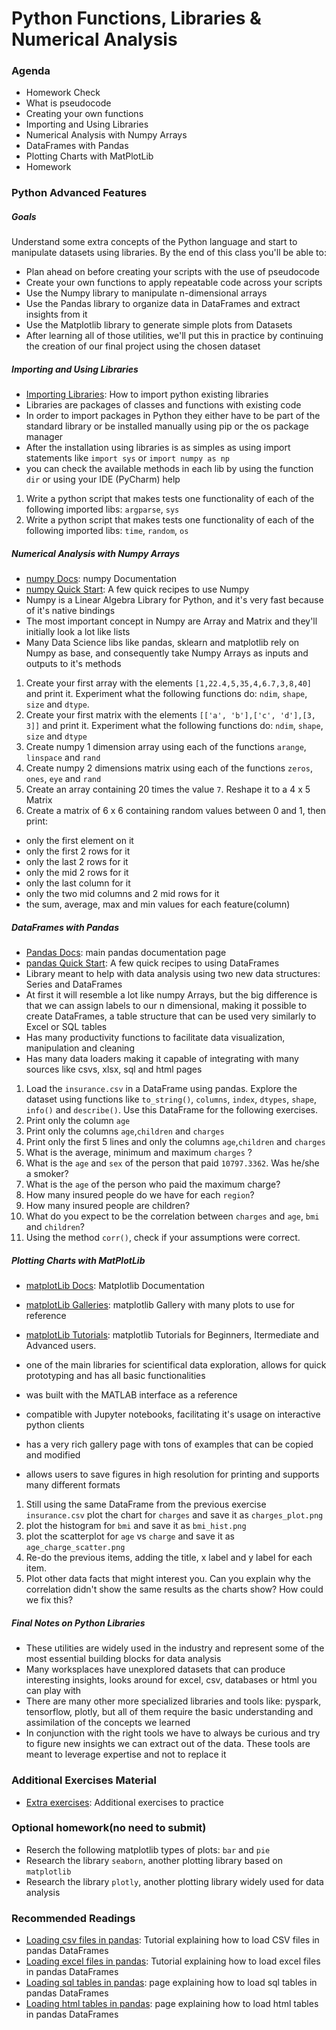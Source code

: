 # Python Functions, Libraries & Numerical Analysis

### Agenda
* Homework Check
* What is pseudocode
* Creating your own functions
* Importing and Using Libraries
* Numerical Analysis with Numpy Arrays
* DataFrames with Pandas
* Plotting Charts with MatPlotLib
* Homework

### Python Advanced Features

##### Goals
Understand some extra concepts of the Python language and start to manipulate datasets using libraries. By the end of this class you'll be able to:
* Plan ahead on before creating your scripts with the use of pseudocode
* Create your own functions to apply repeatable code across your scripts
* Use the Numpy library to manipulate n-dimensional arrays
* Use the Pandas library to organize data in DataFrames and extract insights from it
* Use the Matplotlib library to generate simple plots from Datasets
* After learning all of those utilities, we'll put this in practice by continuing the creation of our final project using the chosen dataset

##### Importing and Using Libraries
* [Importing Libraries](https://docs.python.org/3/tutorial/modules.html#importing-from-a-package): How to import python existing libraries
* Libraries are packages of classes and functions with existing code
* In order to import packages in Python they either have to be part of the standard library or be installed manually using pip or the os package manager
* After the installation using libraries is as simples as using import statements like `import sys` or `import numpy as np`
* you can check the available methods in each lib by using the function `dir` or using your IDE (PyCharm) help

1. Write a python script that makes tests one functionality of each of the following imported libs: `argparse`, `sys`
2. Write a python script that makes tests one functionality of each of the following imported libs: `time`, `random`, `os`

##### Numerical Analysis with Numpy Arrays
* [numpy Docs](https://www.numpy.org/devdocs/): numpy Documentation
* [numpy Quick Start](https://www.numpy.org/devdocs/user/quickstart.html): A few quick recipes to use Numpy
* Numpy is a Linear Algebra Library for Python, and it's very fast because of it's native bindings
* The most important concept in Numpy are Array and Matrix and they'll initially look a lot like lists
* Many Data Science libs like pandas, sklearn and matplotlib rely on Numpy as base, and consequently take Numpy Arrays as inputs and outputs to it's methods

1. Create your first array with the elements `[1,22.4,5,35,4,6.7,3,8,40]` and print it. Experiment what the following functions do: `ndim`, `shape`, `size` and  `dtype`.
2. Create your first matrix with the elements `[['a', 'b'],['c', 'd'],[3, 3]]` and print it. Experiment what the following functions do: `ndim`, `shape`, `size` and `dtype`
3. Create numpy 1 dimension array using each of the functions `arange`, `linspace` and `rand`
4. Create numpy 2 dimensions matrix using each of the functions `zeros`, `ones`, `eye` and `rand`
5. Create an array containing 20 times the value `7`. Reshape it to a 4 x 5 Matrix
6. Create a matrix of 6 x 6 containing random values between 0 and 1, then print:
* only the first element on it
* only the first 2 rows for it
* only the last 2 rows for it
* only the mid 2 rows for it
* only the last column for it
* only the two mid columns and 2 mid rows for it
* the sum, average, max and min values for each feature(column)

##### DataFrames with Pandas
* [Pandas Docs](http://pandas.pydata.org/pandas-docs/stable/): main pandas documentation page
* [pandas Quick Start](http://pandas.pydata.org/pandas-docs/stable/getting_started/10min.html): A few quick recipes to using DataFrames
* Library meant to help with data analysis using two new data structures: Series and DataFrames
* At first it will resemble a lot like numpy Arrays, but the big difference is that we can assign labels to our n dimensional, making it possible to create DataFrames, a table structure that can be used very similarly to Excel or SQL tables
* Has many productivity functions to facilitate data visualization, manipulation and cleaning
* Has many data loaders making it capable of integrating with many sources like csvs, xlsx, sql and html pages

1. Load the `insurance.csv` in a DataFrame using pandas. Explore the dataset using functions like `to_string()`, `columns`, `index`, `dtypes`, `shape`, `info()` and `describe()`. Use this DataFrame for the following exercises.
2. Print only the column `age`
3. Print only the columns `age`,`children` and `charges`
4. Print only the first 5 lines and only the columns `age`,`children` and `charges`
5. What is the average, minimum and maximum `charges` ?
7. What is the `age` and `sex` of the person that paid `10797.3362`. Was he/she a smoker?
8. What is the `age` of the person who paid the maximum charge?
9. How many insured people do we have for each `region`?
10. How many insured people are children?
11. What do you expect to be the correlation between `charges` and `age`, `bmi` and `children`? 
12. Using the method `corr()`, check if your assumptions were correct.


##### Plotting Charts with MatPlotLib
* [matplotLib Docs](https://matplotlib.org/contents.html): Matplotlib Documentation
* [matplotLib Galleries](https://matplotlib.org/gallery/index.html): matplotlib Gallery with many plots to use for reference
* [matplotLib Tutorials](https://matplotlib.org/tutorials/index.html): matplotlib Tutorials for Beginners, Itermediate and Advanced users.

* one of the main libraries for scientifical data exploration, allows for quick prototyping and has all basic functionalities
* was built with the MATLAB interface as a reference
* compatible with Jupyter notebooks, facilitating it's usage on interactive python clients
* has a very rich gallery page with tons of examples that can be copied and modified
* allows users to save figures in high resolution for printing and supports many different formats

1. Still using the same DataFrame from the previous exercise `insurance.csv` plot the chart for `charges` and save it as `charges_plot.png`
2. plot the histogram for `bmi` and save it as `bmi_hist.png`
3. plot the scatterplot for `age` vs `charge` and save it as `age_charge_scatter.png`
4. Re-do the previous items, adding the title, x label and y label for each item.
5. Plot other data facts that might interest you. Can you explain why the correlation didn't show the same results as the charts show? How could we fix this?

##### Final Notes on Python Libraries
* These utilities are widely used in the industry and represent some of the most essential building blocks for data analysis
* Many worksplaces have unexplored datasets that can produce interesting insights, looks around for excel, csv, databases or html you can play with
* There are many other more specialized libraries and tools like: pyspark, tensorflow, plotly, but all of them require the basic understanding and assimilation of the concepts we learned
* In conjunction with the right tools we have to always be curious and try to figure new insights we can extract out of the data. These tools are meant to leverage expertise and not to replace it

### Additional Exercises Material
* [Extra exercises](./5-pythonadv-exercises.md): Additional exercises to practice

### Optional homework(no need to submit)
* Reserch the following matplotlib types of plots: `bar` and `pie`
* Research the library `seaborn`, another plotting library based on `matplotlib`
* Research the library `plotly`, another plotting library widely used for data analysis

### Recommended Readings
* [Loading csv files in pandas](https://towardsdatascience.com/pandas-dataframe-playing-with-csv-files-944225d19ff): Tutorial explaining how to load CSV files in pandas DataFrames
* [Loading excel files in pandas](https://datatofish.com/read_excel/): Tutorial explaining how to load excel files in pandas DataFrames
* [Loading sql tables in pandas](https://stackoverflow.com/questions/10065051/python-pandas-and-databases-like-mysql): page explaining how to load sql tables in pandas DataFrames
* [Loading html tables in pandas](https://beenje.github.io/blog/posts/parsing-html-tables-in-python-with-pandas/): page explaining how to load html tables in pandas DataFrames
